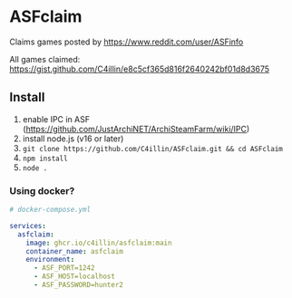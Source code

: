 # ASFclaim
Claims games posted by https://www.reddit.com/user/ASFinfo

All games claimed: https://gist.github.com/C4illin/e8c5cf365d816f2640242bf01d8d3675

## Install
1. enable IPC in ASF (https://github.com/JustArchiNET/ArchiSteamFarm/wiki/IPC)
2. install node.js (v16 or later)
3. `git clone https://github.com/C4illin/ASFclaim.git && cd ASFclaim`
4. `npm install`
5. `node .`



### Using docker?

```yml
# docker-compose.yml

services:
  asfclaim:
    image: ghcr.io/c4illin/asfclaim:main
    container_name: asfclaim
    environment:
      - ASF_PORT=1242
      - ASF_HOST=localhost
      - ASF_PASSWORD=hunter2
```